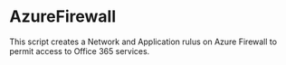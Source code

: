# AzureFirewall

This script creates a Network and Application rulus on Azure Firewall to permit access to Office 365 services.
